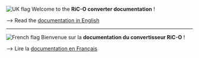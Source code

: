 
![UK flag](https://github.com/madebybowtie/FlagKit/raw/master/Assets/PNG/GB.png) Welcome to the **RiC-O converter documentation** !

--> Read the [documentation in English](en)


----


![French flag](https://github.com/madebybowtie/FlagKit/raw/master/Assets/PNG/FR.png) Bienvenue sur la **documentation du convertisseur RiC-O** !

--> Lire la [documentation en Français](fr)